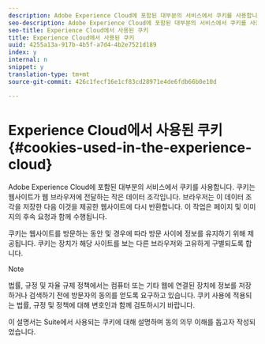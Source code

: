 ```yaml
---
description: Adobe Experience Cloud에 포함된 대부분의 서비스에서 쿠키를 사용합니다. 쿠키는 웹사이트가 웹 브라우저에 전달하는 작은 데이터 조각입니다. 브라우저는 이 데이터 조각을 저장한 다음 이것을 제공한 웹사이트에 다시 반환합니다. 이 작업은 페이지 및 이미지의 후속 요청과 함께 수행됩니다.
seo-description: Adobe Experience Cloud에 포함된 대부분의 서비스에서 쿠키를 사용합니다. 쿠키는 웹사이트가 웹 브라우저에 전달하는 작은 데이터 조각입니다. 브라우저는 이 데이터 조각을 저장한 다음 이것을 제공한 웹사이트에 다시 반환합니다. 이 작업은 페이지 및 이미지의 후속 요청과 함께 수행됩니다.
seo-title: Experience Cloud에서 사용된 쿠키
title: Experience Cloud에서 사용된 쿠키
uuid: 4255a13a-917b-4b5f-a7d4-4b2e7521d189
index: y
internal: n
snippet: y
translation-type: tm+mt
source-git-commit: 426c1fecf16e1cf83cd28971e4de6fdb66b0e10d

---
```



# Experience Cloud에서 사용된 쿠키{#cookies-used-in-the-experience-cloud}

Adobe Experience Cloud에 포함된 대부분의 서비스에서 쿠키를 사용합니다. 쿠키는 웹사이트가 웹 브라우저에 전달하는 작은 데이터 조각입니다. 브라우저는 이 데이터 조각을 저장한 다음 이것을 제공한 웹사이트에 다시 반환합니다. 이 작업은 페이지 및 이미지의 후속 요청과 함께 수행됩니다.

쿠키는 웹사이트를 방문하는 동안 및 경우에 따라 방문 사이에 정보를 유지하기 위해 제공됩니다. 쿠키는 장치가 해당 사이트를 보는 다른 브라우저와 고유하게 구별되도록 합니다.

>[!NOTE]
>
>법률, 규정 및 자율 규제 정책에서는 컴퓨터 또는 기타 웹에 연결된 장치에 정보를 저장하거나 검색하기 전에 방문자의 동의를 얻도록 요구하고 있습니다. 쿠키 사용에 적용되는 법률, 규정 및 정책에 대해 변호인과 함께 검토하시기 바랍니다.

이 설명서는 Suite에서 사용되는 쿠키에 대해 설명하며 동의 의무 이해를 돕고자 작성되었습니다.
